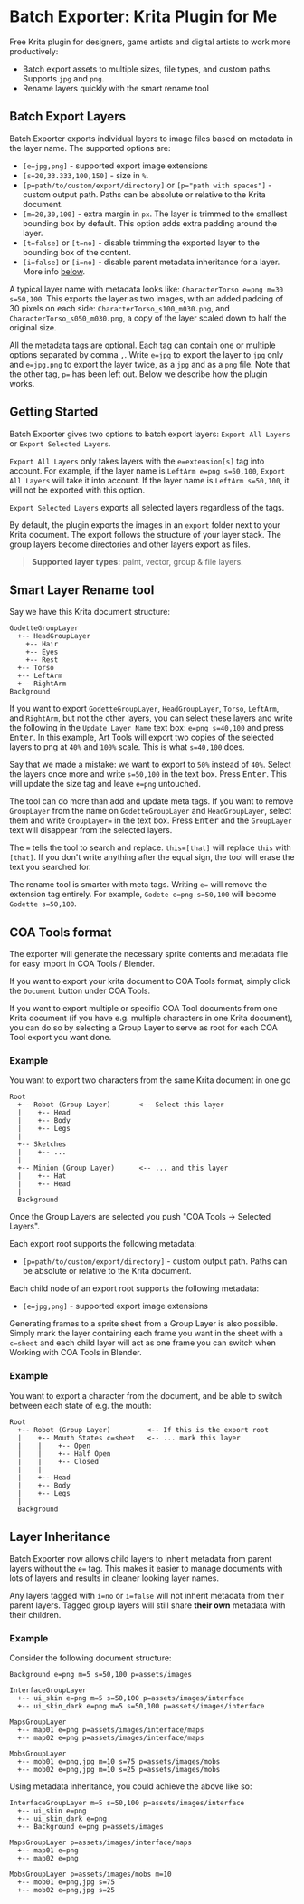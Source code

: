 # Batch Exporter: Krita Plugin for Me
Free Krita plugin for designers, game artists and digital artists to work more
productively:

- Batch export assets to multiple sizes, file types, and custom paths. Supports
  `jpg` and `png`.
- Rename layers quickly with the smart rename tool

## Batch Export Layers

Batch Exporter exports individual layers to image files based on metadata in
the layer name. The supported options are:

- `[e=jpg,png]` - supported export image extensions
- `[s=20,33.333,100,150]` - size in `%`.
- `[p=path/to/custom/export/directory]` or `[p="path with spaces"]` - custom output path.
  Paths can be absolute or relative to the Krita document.
- `[m=20,30,100]` - extra margin in `px`. The layer is trimmed to the
  smallest bounding box by default. This option adds extra padding around the
  layer.
- `[t=false]` or `[t=no]` - disable trimming the exported layer to the bounding box of
  the content.
- `[i=false]` or `[i=no]` - disable parent metadata inheritance for a layer. More info [below](#layer-inheritance).

A typical layer name with metadata looks like: `CharacterTorso e=png m=30 s=50,100`. This exports
the layer as two images, with an added padding of 30 pixels on each side:
`CharacterTorso_s100_m030.png`, and `CharacterTorso_s050_m030.png`, a copy of the layer scaled down
to half the original size.

All the metadata tags are optional. Each tag can contain one or multiple options
separated by comma `,`. Write `e=jpg` to export the layer to `jpg` only and
`e=jpg,png` to export the layer twice, as a `jpg` and as a `png` file. Note that
the other tag, `p=` has been left out. Below we describe how the plugin works.

## Getting Started

Batch Exporter gives two options to batch export layers: `Export All Layers`
or `Export Selected Layers`.

`Export All Layers` only takes layers with the `e=extension[s]` tag into account. For example, if
the layer name is `LeftArm e=png s=50,100`, `Export All Layers` will take it into account. If the
layer name is `LeftArm s=50,100`, it will not be exported with this option.

`Export Selected Layers` exports all selected layers regardless of the tags.

By default, the plugin exports the images in an `export` folder next to your
Krita document. The export follows the structure of your layer stack. The group
layers become directories and other layers export as files.

> **Supported layer types:** paint, vector, group & file layers.

## Smart Layer Rename tool

Say we have this Krita document structure:

```
GodetteGroupLayer
  +-- HeadGroupLayer
    +-- Hair
    +-- Eyes
    +-- Rest
  +-- Torso
  +-- LeftArm
  +-- RightArm
Background
```

If you want to export `GodetteGroupLayer`, `HeadGroupLayer`, `Torso`, `LeftArm`,
and `RightArm`, but not the other layers, you can select these layers and write
the following in the `Update Layer Name` text box: `e=png s=40,100` and press
<kbd>Enter</kbd>. In this example, Art Tools will export two copies of the
selected layers to png at `40%` and `100%` scale. This is what `s=40,100` does.

Say that we made a mistake: we want to export to `50%` instead of `40%`. Select
the layers once more and write `s=50,100` in the text box. Press
<kbd>Enter</kbd>. This will update the size tag and leave `e=png` untouched.

The tool can do more than add and update meta tags. If you want to remove
`GroupLayer` from the name on `GodetteGroupLayer` and `HeadGroupLayer`, select them
and write `GroupLayer=` in the text box. Press <kbd>Enter</kbd> and the
`GroupLayer` text will disappear from the selected layers.

The `=` tells the tool to search and replace. `this=[that]` will replace `this`
with `[that]`. If you don't write anything after the equal sign, the tool will
erase the text you searched for.

The rename tool is smarter with meta tags. Writing `e=` will remove the
extension tag entirely. For example, `Godete e=png s=50,100` will become
`Godette s=50,100`.

## COA Tools format

The exporter will generate the necessary sprite contents and metadata file for
easy import in COA Tools / Blender.

If you want to export your krita document to COA Tools format,
simply click the `Document` button under COA Tools.

If you want to export multiple or specific COA Tool documents from one Krita document
(if you have e.g. multiple characters in one Krita document),
you can do so by selecting a Group Layer to serve as root for each COA Tool export
you want done.

### Example

You want to export two characters from the same Krita document in one go

```
Root
  +-- Robot (Group Layer)       <-- Select this layer
  |    +-- Head
  |    +-- Body
  |    +-- Legs
  |
  +-- Sketches
  |    +-- ...
  |
  +-- Minion (Group Layer)      <-- ... and this layer
  |    +-- Hat
  |    +-- Head
  |
  Background
```

Once the Group Layers are selected you push "COA Tools -> Selected Layers".

Each export root supports the following metadata:

- `[p=path/to/custom/export/directory]` - custom output path.
  Paths can be absolute or relative to the Krita document.

Each child node of an export root supports the following metadata:

- `[e=jpg,png]` - supported export image extensions

Generating frames to a sprite sheet from a Group Layer is also possible.
Simply mark the layer containing each frame you want in the sheet with a
`c=sheet` and each child layer will act as one frame you can switch when
Working with COA Tools in Blender.

### Example

You want to export a character from the document, and be
able to switch between each state of e.g. the mouth:

```
Root
  +-- Robot (Group Layer)         <-- If this is the export root
  |    +-- Mouth States c=sheet   <-- ... mark this layer
  |    |    +-- Open
  |    |    +-- Half Open
  |    |    +-- Closed
  |    |
  |    +-- Head
  |    +-- Body
  |    +-- Legs
  |
  Background
```

## Layer Inheritance

Batch Exporter now allows child layers to inherit metadata from parent layers
without the `e=` tag. This makes it easier to manage documents with lots of layers
and results in cleaner looking layer names.

Any layers tagged with `i=no` or `i=false` will not inherit metadata from their parent
layers. Tagged group layers will still share **their own** metadata with their children.

### Example

Consider the following document structure:

```
Background e=png m=5 s=50,100 p=assets/images

InterfaceGroupLayer
  +-- ui_skin e=png m=5 s=50,100 p=assets/images/interface
  +-- ui_skin_dark e=png m=5 s=50,100 p=assets/images/interface

MapsGroupLayer
  +-- map01 e=png p=assets/images/interface/maps
  +-- map02 e=png p=assets/images/interface/maps

MobsGroupLayer
  +-- mob01 e=png,jpg m=10 s=75 p=assets/images/mobs
  +-- mob02 e=png,jpg m=10 s=25 p=assets/images/mobs
```

Using metadata inheritance, you could achieve the above like so:

```
InterfaceGroupLayer m=5 s=50,100 p=assets/images/interface
  +-- ui_skin e=png
  +-- ui_skin_dark e=png
  +-- Background e=png p=assets/images

MapsGroupLayer p=assets/images/interface/maps
  +-- map01 e=png
  +-- map02 e=png

MobsGroupLayer p=assets/images/mobs m=10
  +-- mob01 e=png,jpg s=75
  +-- mob02 e=png,jpg s=25
```
